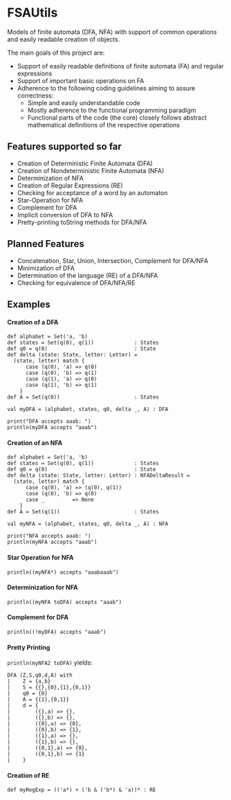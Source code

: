FSAUtils
========

Models of finite automata (DFA, NFA) with support of common operations and easily readable creation of objects.

The main goals of this project are:

* Support of easily readable definitions of finite automata (FA) and regular expressions
* Support of important basic operations on FA
* Adherence to the following coding guidelines aiming to assure correctness:
    * Simple and easily understandable code
    * Mostly adherence to the functional programming paradigm
    * Functional parts of the code (the core) closely follows abstract mathematical definitions of the respective operations

Features supported so far
-------------------------

* Creation of Deterministic Finite Automata (DFA)
* Creation of Nondeterministic Finite Automata (NFA)
* Determinization of NFA
* Creation of Regular Expressions (RE)
* Checking for acceptance of a word by an automaton
* Star-Operation for NFA
* Complement for DFA
* Implicit conversion of DFA to NFA
* Pretty-printing toString methods for DFA/NFA

Planned Features
----------------

* Concatenation, Star, Union, Intersection, Complement for DFA/NFA
* Minimization of DFA
* Determination of the language (RE) of a DFA/NFA
* Checking for equivalence of DFA/NFA/RE

Examples
--------

#### Creation of a DFA

````
def alphabet = Set('a, 'b)
def states = Set(q(0), q(1))             : States
def q0 = q(0)                            : State
def delta (state: State, letter: Letter) =
  (state, letter) match {
	  case (q(0), 'a) => q(0)
	  case (q(0), 'b) => q(1)
	  case (q(1), 'a) => q(0)
	  case (q(1), 'b) => q(1)
	}
def A = Set(q(0))                        : States

val myDFA = (alphabet, states, q0, delta _, A) : DFA

print("DFA accepts aaab: ")
println(myDFA accepts "aaab")
````

#### Creation of an NFA

````
def alphabet = Set('a, 'b)
def states = Set(q(0), q(1))             : States
def q0 = q(0)                            : State
def delta (state: State, letter: Letter) : NFADeltaResult =
  (state, letter) match {
	  case (q(0), 'a) => (q(0), q(1))
	  case (q(0), 'b) => q(0)
	  case _         => None
	}
def A = Set(q(1))                        : States

val myNFA = (alphabet, states, q0, delta _, A) : NFA

print("NFA accepts aaab: ")
println(myNFA accepts "aaab")
````

#### Star Operation for NFA

````
println((myNFA*) accepts "aaabaaab")
````

#### Determinization for NFA

````
println((myNFA toDFA) accepts "aaab")
````

#### Complement for DFA

````
println((!myDFA) accepts "aaab")
````

#### Pretty Printing

`println(myNFA2 toDFA)` yields:

```` 
DFA (Z,S,q0,d,A) with
|    Z = {a,b}
|    S = {{},{0},{1},{0,1}}
|    q0 = {0}
|    A = {{1},{0,1}}
|    d = {
|        ({},a) => {},
|        ({},b) => {},
|        ({0},a) => {0},
|        ({0},b) => {1},
|        ({1},a) => {},
|        ({1},b) => {},
|        ({0,1},a) => {0},
|        ({0,1},b) => {1}
|    }
````

#### Creation of RE

````
def myRegExp = (('a*) + ('b & ('b*) & 'a))* : RE
````
